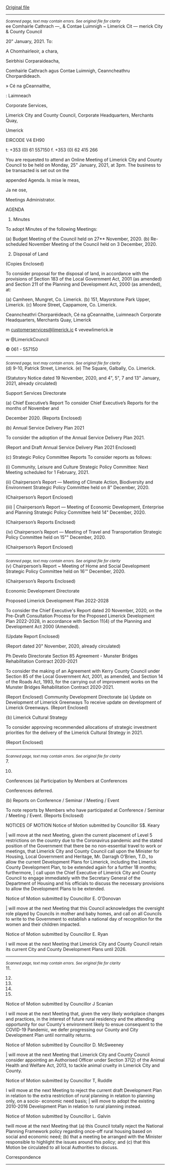 [Original file](https://www.limerick.ie/sites/default/files/media/documents/2021-01/00-agenda-january-council-meeting-25.01.2021.pdf)

---
*<small>Scanned page, text may contain errors. See original file for clarity</small>*  
ee Comhairle Cathrach
—_ & Contae Luimnigh
~ Limerick Cit
— merick City
& County Council

20" January, 2021.
To:

A Chomhairleoir, a chara,

Seirbhisi Corparaideacha,

Comhairle Cathrach agus Contae Luimnigh,
Ceanncheathru Chorpardideach.

» Cé na gCeannaithe,

: Laimneach

Corporate Services,

Limerick City and County Council,
Corporate Headquarters,
Merchants Quay,

Umerick

EIRCODE V4 EH90

t: +353 (0) 61 557150
f. +353 (0) 62 415 266

You are requested to attend an Online Meeting of Limerick City and County Council to be held
on Monday, 25" January, 2021, at 3pm. The business to be transacted is set out on the

appended Agenda.
Is mise le meas,

Ja ne ose,

Meetings Administrator.

AGENDA

1. Minutes

To adopt Minutes of the following Meetings:

(a) Budget Meeting of the Council held on 27** November, 2020.
(b) Re-scheduled November Meeting of the Council held on 3 December, 2020.

2. Disposal of Land

(Copies Enclosed)

To consider proposal for the disposal of land, in accordance with the provisions of
Section 183 of the Local Government Act, 2001 (as amended) and Section 211 of the
Planning and Development Act, 2000 (as amended), at:

(a) Camheen, Mungret, Co. Limerick.
(b) 151, Mayorstone Park Upper, Limerick.
(c) Moore Street, Cappamore, Co. Limerick.

Ceanncheathri Chorparéideach, Cé na gCeannaithe, Luimneach
Corporate Headquarters, Merchants Quay, Limerick

m customerservices@limerick.ic
¢ vevewlimerick.ie

w @LimerickCouncil

© 061 - 557150


---
*<small>Scanned page, text may contain errors. See original file for clarity</small>*  
(d) 9-10, Patrick Street, Limerick.
(e) The Square, Galbally, Co. Limerick.

(Statutory Notice dated 19 November, 2020, and 4", 5", 7 and 13"
January, 2021, already circulated)

Support Services Directorate

(a) Chief Executive’s Report
To consider Chief Executive’s Reports for the months of November and

December 2020.
(Reports Enclosed)

(b) Annual Service Delivery Plan 2021

To consider the adoption of the Annual Service Delivery Plan 2021.

(Report and Draft Annual Service Delivery Plan 2021 Enclosed)

(c) Strategic Policy Committee Reports
To consider reports as follows:

(i) Community, Leisure and Culture Strategic Policy Committee: Next
Meeting scheduled for 1 February, 2021.

(ii) Chairperson’s Report — Meeting of Climate Action, Biodiversity and
Environment Strategic Policy Committee held on 8" December, 2020.

(Chairperson’s Report Enclosed)

(iii) | Chairperson’s Report — Meeting of Economic Development, Enterprise
and Planning Strategic Policy Committee held 14" December, 2020.

(Chairperson’s Reports Enclosed)

{iv)  Chairperson’s Report — Meeting of Travel and Transportation Strategic
Policy Committee held on 15"" December, 2020.

(Chairperson’s Report Enclosed)


---
*<small>Scanned page, text may contain errors. See original file for clarity</small>*  
(v) Chairperson’s Report ~ Meeting of Home and Social Development
Strategic Policy Committee held on 16'" December, 2020.

(Chairperson’s Reports Enclosed)

Economic Development Directorate

Proposed Limerick Development Plan 2022-2028

To consider the Chief Executive's Report dated 20 November, 2020, on the Pre-Draft
Consultation Process for the Proposed Limerick Development Plan 2022-2028, in
accordance with Section 11(4) of the Planning and Development Act 2000 (Amended).

(Update Report Enclosed)

(Report dated 20" November, 2020, already circulated)

Ph Develo Directorate
Section 85 Agreement - Munster Bridges Rehabilitation Contract 2020-2021

To consider the making of an Agreement with Kerry County Council under Section 85
of the Local Government Act, 2001, as amended, and Section 14 of the Roads Act,
1993, for the carrying out of improvement works on the Munster Bridges
Rehabilitation Contract 2020-2021.

(Report Enclosed)
Community Development Directorate
(a) Update on Development of Limerick Greenways
To receive update on development of Limerick Greenways.
(Report Enclosed)

{b) Limerick Cultural Strategy

To consider approving recommended allocations of strategic investment
priorities for the delivery of the Limerick Cultural Strategy in 2021.

(Report Enclosed)


---
*<small>Scanned page, text may contain errors. See original file for clarity</small>*  
7.

10.

Conferences
(a) Participation by Members at Conferences

Conferences deferred.

(b) Reports on Conference / Seminar / Meeting / Event

To note reports by Members who have participated at Conference / Seminar /
Meeting / Event.
(Reports Enclosed)

NOTICES OF MOTION
Notice of Motion submitted by Councillor S$. Keary

| will move at the next Meeting, given the current placement of Level 5 restrictions on
the country due to the Coronavirus pandemic and the stated position of the
Government that there be no non-essential travel to work or meetings, that Limerick
City and County Council call upon the Minister for Housing, Local Government and
Heritage, Mr. Darragh O’Brien, T.D., to allow the current Development Plans for
Limerick, including the Limerick County Development Plan, to be extended again for a
further 18 months; furthermore, | call upon the Chief Executive of Limerick City and
County Council to engage immediately with the Secretary General of the Department
of Housing and his officials to discuss the necessary provisions to allow the
Development Plans to be extended.

Notice of Motion submitted by Councillor E. O'Donovan

| will move at the next Meeting that this Council acknowledges the oversight role
played by Councils in mother and baby homes, and call on all Councils to write to the
Government to establish a national day of recognition for the women and their
children impacted.

Notice of Motion submitted by Councillor E. Ryan

I will move at the next Meeting that Limerick City and County Council retain its current
City and County Development Plans until 2026.


---
*<small>Scanned page, text may contain errors. See original file for clarity</small>*  
11.

12.

13.

14.

15.

Notice of Motion submitted by Councillor J Scanian

I will move at the next Meeting that, given the very likely workplace changes and
practices, in the interest of future rural residency and the attending opportunity for
our County's environment likely to ensue consequent to the COVID-19 Pandemic, we
defer progressing our County and City Development Plan until normality returns.

Notice of Motion submitted by Councillor D. McSweeney

| will move at the next Meeting that Limerick City and County Council consider
appointing an Authorised Officer under Section 37(2) of the Animal Health and
Welfare Act, 2013, to tackle animal cruelty in Limerick City and County.

Notice of Motion submitted by Councillor T, Ruddle

I will move at the next Meeting to reject the current draft Development Plan in relation
to the extra restriction of rural planning in relation to planning only, on a socio-
economic need basis; | will move to adopt the existing 2010-2016 Development Plan
in relation to rural planning instead.

Notice of Motion submitted by Councillor L. Galvin

twill move at the next Meeting that (a) this Council totally reject the National Planning
Framework policy regarding once-off rural housing based on social and economic
need; (b) that a meeting be arranged with the Minister responsible to highlight the
issues around this policy; and (c) that this Motion be circulated to all local Authorities
to discuss.

Correspondence


---
